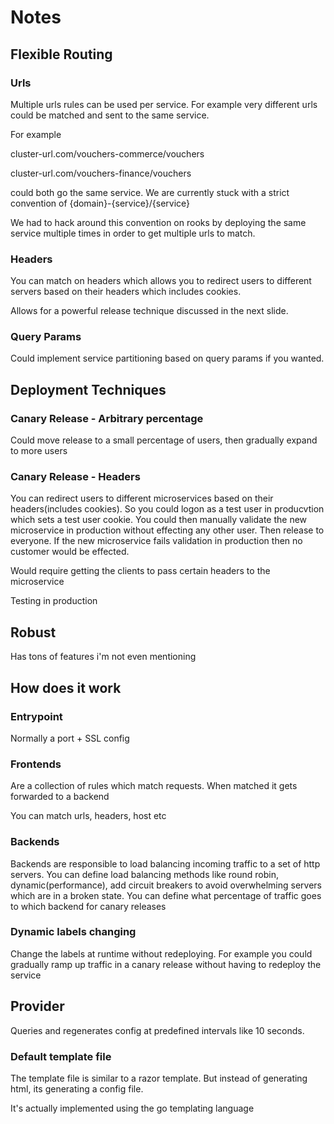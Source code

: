 
# Notes

## Flexible Routing

### Urls
Multiple urls rules can be used per service. For example very different
urls could be matched and sent to the same service.

For example

cluster-url.com/vouchers-commerce/vouchers

cluster-url.com/vouchers-finance/vouchers

could both go the same service. We are currently stuck with a strict
convention of  {domain}-{service}/{service}

We had to hack around this convention on rooks by deploying the same 
service multiple times in order to get multiple urls to match.

### Headers 
You can match on headers which allows you to redirect users to
different servers based on their headers which includes cookies.

Allows for a powerful release technique discussed in the next slide.

### Query Params
Could implement service partitioning based on query params if you wanted.

## Deployment Techniques

### Canary Release - Arbitrary percentage
Could move release to a small percentage of users, then gradually
expand to more users

### Canary Release - Headers
You can redirect users to different microservices based on their headers(includes cookies).
So you could logon as a test user in producvtion which sets a test user cookie. You could then
manually validate the new microservice in production without effecting any other user.
Then release to everyone. If the new microservice fails validation in production then
no customer would be effected.

Would require getting the clients to pass certain
headers to the microservice

Testing in production 

## Robust
Has tons of features i'm not even mentioning

## How does it work

### Entrypoint 
Normally a port + SSL config

### Frontends
Are a collection of rules which match requests. When matched it gets forwarded
to a backend

You can match urls, headers, host etc

### Backends
Backends are responsible to load balancing incoming traffic to a set of
http servers. You can define load balancing methods like round robin, 
dynamic(performance), add circuit breakers to avoid overwhelming servers which 
are in a broken state. You can define what percentage of traffic goes to which
backend for canary releases

### Dynamic labels changing
Change the labels at runtime without redeploying. For example
you could gradually ramp up traffic in a canary release without having
to redeploy the service

## Provider 
Queries and regenerates config at predefined intervals like 10 seconds.

### Default template file
The template file is similar to a razor template. But instead of generating
html, its generating a config file. 

It's actually implemented using the go templating language

